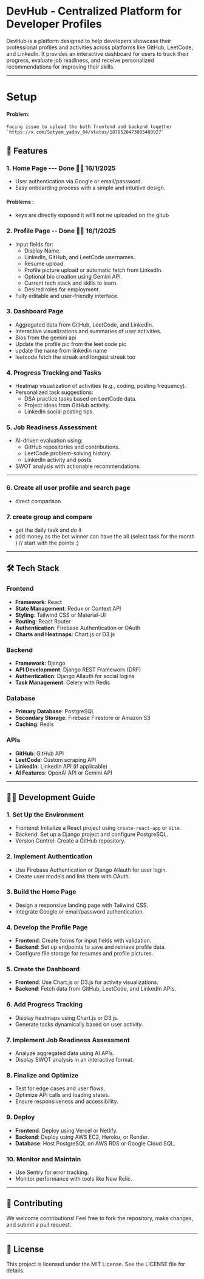 # DevHub - Centralized Platform for Developer Profiles

DevHub is a platform designed to help developers showcase their professional profiles and activities across platforms like GitHub, LeetCode, and LinkedIn. It provides an interactive dashboard for users to track their progress, evaluate job readiness, and receive personalized recommendations for improving their skills.

---

# Setup 
#### Problem: 
    Facing issue to upload the both frontend and backend together 
    `https://x.com/Satyam_yadav_04/status/1878520473895489927`


## 🚀 Features

### 1. Home Page  --- Done 👍🏻 16/1/2025 
- User authentication via Google or email/password.  
- Easy onboarding process with a simple and intuitive design.

#### Problems :
   - keys are directly exposed it willl not ne uploaded on the gitub

### 2. Profile Page   -- Done 👍🏻 16/1/2025
- Input fields for:
  - Display Name.
  - LinkedIn, GitHub, and LeetCode usernames.
  - Resume upload.
  - Profile picture upload or automatic fetch from LinkedIn.
  - Optional bio creation using Gemini API.
  - Current tech stack and skills to learn.
  - Desired roles for employment.
- Fully editable and user-friendly interface.



### 3. Dashboard Page
- Aggregated data from GitHub, LeetCode, and LinkedIn.
- Interactive visualizations and summaries of user activities.
- Bios from the gemini api
- Update the profile pic from the leet code pic
- update the name from linkedin name
- leetcode fetch the streak and longest streak too
  

### 4. Progress Tracking and Tasks
- Heatmap visualization of activities (e.g., coding, posting frequency).
- Personalized task suggestions:
  - DSA practice tasks based on LeetCode data.
  - Project ideas from GitHub activity.
  - LinkedIn social posting tips.

### 5. Job Readiness Assessment
- AI-driven evaluation using:
  - GitHub repositories and contributions.
  - LeetCode problem-solving history.
  - LinkedIn activity and posts.
- SWOT analysis with actionable recommendations.

--------

### 6. Create all user profile and search page
- direct comparison

### 7. create group and compare 
- get the daily task and do it 
- add money as the bet winner can have the all  (select task for the month ) // start with the points :)

---

## 🛠️ Tech Stack

### Frontend
- **Framework**: React
- **State Management**: Redux or Context API
- **Styling**: Tailwind CSS or Material-UI
- **Routing**: React Router
- **Authentication**: Firebase Authentication or OAuth
- **Charts and Heatmaps**: Chart.js or D3.js

### Backend
- **Framework**: Django
- **API Development**: Django REST Framework (DRF)
- **Authentication**: Django Allauth for social logins
- **Task Management**: Celery with Redis

### Database
- **Primary Database**: PostgreSQL
- **Secondary Storage**: Firebase Firestore or Amazon S3
- **Caching**: Redis

### APIs
- **GitHub**: GitHub API
- **LeetCode**: Custom scraping API
- **LinkedIn**: LinkedIn API (if applicable)
- **AI Features**: OpenAI API or Gemini API

---

## 🧑‍💻 Development Guide

### 1. Set Up the Environment
- Frontend: Initialize a React project using `create-react-app` or `Vite`.
- Backend: Set up a Django project and configure PostgreSQL.
- Version Control: Create a GitHub repository.

### 2. Implement Authentication
- Use Firebase Authentication or Django Allauth for user login.
- Create user models and link them with OAuth.

### 3. Build the Home Page
- Design a responsive landing page with Tailwind CSS.
- Integrate Google or email/password authentication.

### 4. Develop the Profile Page
- **Frontend**: Create forms for input fields with validation.
- **Backend**: Set up endpoints to save and retrieve profile data.
- Configure file storage for resumes and profile pictures.

### 5. Create the Dashboard
- **Frontend**: Use Chart.js or D3.js for activity visualizations.
- **Backend**: Fetch data from GitHub, LeetCode, and LinkedIn APIs.

### 6. Add Progress Tracking
- Display heatmaps using Chart.js or D3.js.
- Generate tasks dynamically based on user activity.

### 7. Implement Job Readiness Assessment
- Analyze aggregated data using AI APIs.
- Display SWOT analysis in an interactive format.

### 8. Finalize and Optimize
- Test for edge cases and user flows.
- Optimize API calls and loading states.
- Ensure responsiveness and accessibility.

### 9. Deploy
- **Frontend**: Deploy using Vercel or Netlify.
- **Backend**: Deploy using AWS EC2, Heroku, or Render.
- **Database**: Host PostgreSQL on AWS RDS or Google Cloud SQL.

### 10. Monitor and Maintain
- Use Sentry for error tracking.
- Monitor performance with tools like New Relic.

---

## 🌟 Contributing
We welcome contributions! Feel free to fork the repository, make changes, and submit a pull request.

---

## 📄 License
This project is licensed under the MIT License. See the LICENSE file for details.
